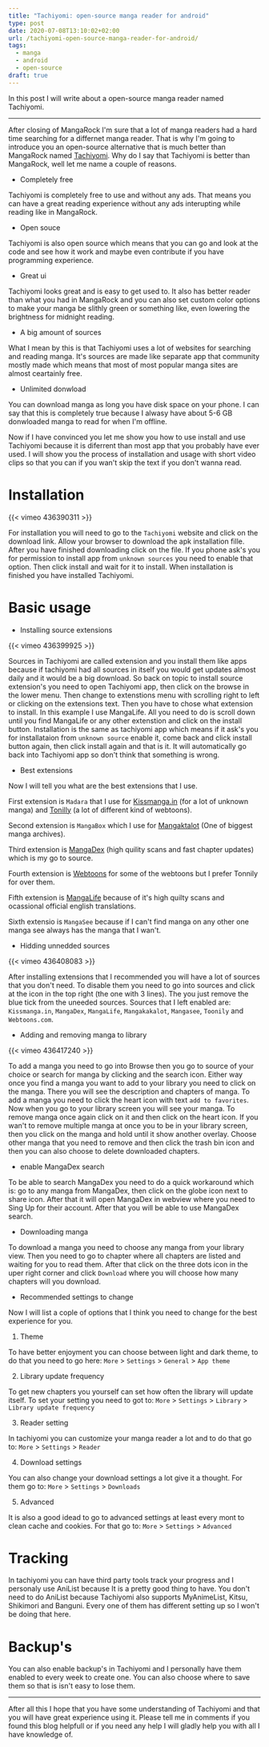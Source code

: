```yaml
---
title: "Tachiyomi: open-source manga reader for android"
type: post
date: 2020-07-08T13:10:02+02:00
url: /tachiyomi-open-source-manga-reader-for-android/
tags:
  - manga
  - android
  - open-source
draft: true
---
```


In this post I will write about a open-source manga reader named Tachiyomi.

<!--more-->

---

After closing of MangaRock I'm sure that a lot of manga readers had a hard time searching for a differnet manga reader. That is why I'm going to introduce you an open-source alternative that is much better than MangaRock named [Tachiyomi](https://tachiyomi.org/). Why do I say that Tachiyomi is better than MangaRock, well let me name a couple of reasons.

- Completely free

Tachiyomi is completely free to use and without any ads. That means you can have a great reading experience without any ads interupting while reading like in MangaRock.

- Open souce

Tachiyomi is also open source which means that you can go and look at the code and see how it work and maybe even contribute if you have programming experience.

- Great ui

Tachiyomi looks great and is easy to get used to. It also has better reader than what you had in MangaRock and you can also set custom color options to make your manga be slithly green or something like, even lowering the brightness for midnight reading.

- A big amount of sources

What I mean by this is that Tachiyomi uses a lot of websites for searching and reading manga. It's sources are made like separate app that community mostly made which means that most of most popular manga sites are almost ceartainly free.

- Unlimited donwload

You can download manga as long you have disk space on your phone. I can say that this is completely true because I alwasy have about 5-6 GB donwloaded manga to read for when I'm offline.

Now if I have convinced you let me show you how to use install and use Tachiyomi because it is diferrent than most app that you probably have ever used. I will show you the process of installation and usage with short video clips so that you can if you wan't skip the text if you don't wanna read.

# Installation

{{< vimeo 436390311 >}}


For installation you will need to go to the `Tachiyomi` website and click on the download link. Allow your browser to download the apk installation fille. After you have finished downloading click on the file. If you phone ask's you for permission to install app from `unknown sources` you need to enable that option. Then click install and wait for it to install. When installation is finished you have installed Tachiyomi.

# Basic usage

- Installing source extensions

{{< vimeo 436399925 >}}

Sources in Tachiyomi are called extension and you install them like apps because if tachiyomi had all sources in itself you would get updates almost daily and it would be a big download. So back on topic to install source extension's you need to open Tachiyomi app, then click on the browse in the lower menu. Then change to extenstions menu with scrolling right to left or clicking on the extensions text. Then you have to chose what extension to install. In this example I use MangaLife. All you need to do is scroll down until you find MangaLife or any other extenstion and click on the install button. Installation is the same as tachiyomi app which means if it ask's you for installataion from `unknown source` enable it, come back and click install button again, then click install again and that is it. It will automatically go back into Tachiyomi app so don't think that something is wrong.

- Best extensions

Now I will tell you what are the best extensions that I use.

First extension is `Madara` that I use for [Kissmanga.in](https://kissmanga.in/) (for a lot of unknown manga) and [Tonilly](https://toonily.com/) (a lot of different kind of webtoons).

Second extension is `MangaBox` which I use for [Mangaktalot](https://mangakakalot.com/) (One of biggest manga archives). 

Third extension is [MangaDex](https://mangadex.org/) (high quility scans and fast chapter updates) which is my go to source. 

Fourth extension is [Webtoons](https://www.webtoons.com/en/) for some of the webtoons but I prefer Tonnily for over them.

Fifth extension is [MangaLife](https://manga4life.com/) because of it's high quilty scans and ocassional official english translations.

Sixth extensio is `MangaSee` because if I can't find manga on any other one manga see always has the manga that I wan't.

- Hidding unnedded sources

{{< vimeo 436408083 >}}

After installing extensions that I recommended you will have a lot of sources that you don't need. To disable them you need to go into sources and click at the icon in the top right (the one with 3 lines). The you just remove the blue tick from the uneeded sources. Sources that I left enabled are: `Kissmanga.in`, `MangaDex`, `MangaLife`, `Mangakakalot`, `Mangasee`, `Toonily` and `Webtoons.com`.

- Adding and removing manga to library

{{< vimeo 436417240 >}}

To add a manga you need to go into Browse then you go to source of your choice or search for manga by clicking and the search icon. Either way once you find a manga you want to add to your library you need to click on the manga. There you will see the description and chapters of manga. To add a manga you need to click the heart icon with  text `add to favorites`. Now when you go to your library screen you will see your manga. To remove manga once again click on it and then click on the heart icon. If you wan't to remove multiple manga at once you to be in your library screen, then you click on the manga and hold until it show another overlay. Choose other manga that you need to remove and then click the trash bin icon and then you can also choose to delete downloaded chapters.

- enable MangaDex search

To be able to search MangaDex you need to do a quick workaround which is: go to any manga from MangaDex, then click on the globe icon next to share icon. After that it will open MangaDex in webview where you need to Sing Up for their account. After that you will be able to use MangaDex search.

- Downloading manga

To download a manga you need to choose any manga from your library view. Then you need to go to chapter where all chapters are listed and waiting for you to read them. After that click on the three dots icon in the uper right corner and click `Download` where you will choose how many chapters will you download.

- Recommended settings to change

Now I will list a cople of options that I think you need to change for the best experience for you.

1. Theme

To have better enjoyment you can choose between light and dark theme, to do that you need to go here: `More` > `Settings` > `General` > `App theme`

2. Library update frequency

To get new chapters you yourself can set how often the library will update itself. To set your setting you need to got to: `More` > `Settings` > `Library` > `Library update frequency`

3. Reader setting

In tachiyomi you can customize your manga reader a lot and to do that go to: `More` > `Settings` > `Reader`

4. Download settings

You can also change your download settings a lot give it a thought. For them go to: `More` > `Settings` > `Downloads`

5. Advanced

It is also a good idead to go to advanced settings at least every mont to clean cache and cookies. For that go to: `More` > `Settings` > `Advanced`

# Tracking

In tachiyomi you can have third party tools track your progress and I personaly use AniList because It is a pretty good thing to have. You don't need to do AniList because Tachiyomi also supports MyAnimeList, Kitsu, Shikimori and Banguni. Every one of them has different setting up so I won't be doing that here.

# Backup's

You can also enable backup's in Tachiyomi and I personally have them enabled to every week to create one. You can also choose where to save them so that is isn't easy to lose them.

---

After all this I hope that you have some understanding of Tachiyomi and that you will have great experience using it. Please tell me in comments if you found this blog helpfull or if you need any help I will gladly help you with all I have knowledge of.
